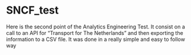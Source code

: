 # SNCF_test

Here is the second point of the Analytics Engineering Test.
It consist on a call to an API for  “Transport for The Netherlands” and then exporting the information to a CSV file.
It was done in a really simple and easy to follow way
